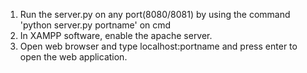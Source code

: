 1. Run the server.py on any port(8080/8081) by using the command 'python server.py portname' on cmd
2. In XAMPP software, enable the apache server.
3. Open web browser and type localhost:portname and press enter to open the web application.
